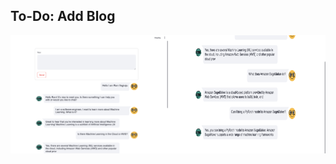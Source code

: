 ## To-Do: Add Blog

<div style="display: flex;">
    <img src="chat-one.png" alt="chat-one" style="width: 50%; height: auto;">
    <img src="chat-two.png" alt="chat-two" style="width: 50%; height: auto;">
</div>
